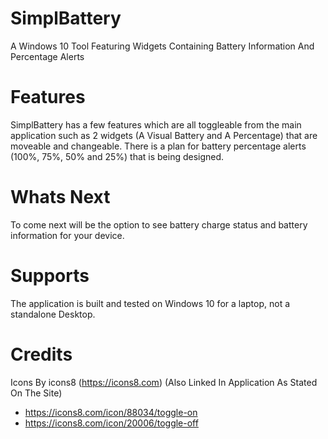 # SimplBattery
A Windows 10 Tool Featuring Widgets Containing Battery Information And Percentage Alerts 

# Features
SimplBattery has a few features which are all toggleable from the main application such as 2 widgets (A Visual Battery and A Percentage) that are moveable and changeable.
There is a plan for battery percentage alerts (100%, 75%, 50% and 25%) that is being designed.

# Whats Next
To come next will be the option to see battery charge status and battery information for your device.

# Supports
The application is built and tested on Windows 10 for a laptop, not a standalone Desktop.

# Credits
Icons By icons8 (https://icons8.com) (Also Linked In Application As Stated On The Site)
- https://icons8.com/icon/88034/toggle-on
- https://icons8.com/icon/20006/toggle-off
